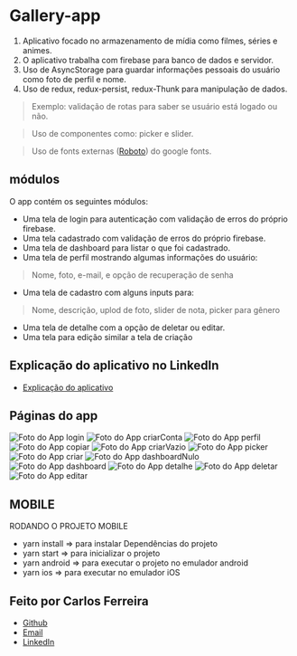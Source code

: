 # Gallery-app 

1. Aplicativo focado no armazenamento de mídia como filmes, séries e animes.
2. O aplicativo trabalha com firebase para banco de dados e servidor.
4. Uso de AsyncStorage para guardar informações pessoais do usuário como foto de perfil e nome.
5. Uso de redux, redux-persist, redux-Thunk para manipulação de dados. 
> Exemplo: validação de rotas para saber se usuário está logado ou não.

> Uso de componentes como: picker e slider.

> Uso de fonts externas ([Roboto](https://fonts.google.com/specimen/Roboto)) do google fonts.

## módulos

O app contém os seguintes módulos:

* Uma tela de login para autenticação com validação de erros do próprio firebase.
* Uma tela cadastrado com validação de erros do próprio firebase.
* Uma tela de dashboard para listar o que foi cadastrado.
* Uma tela de perfil mostrando algumas informações do usuário:
> Nome, foto, e-mail, e opção de recuperação de senha
* Uma tela de cadastro com alguns inputs para:
> Nome, descrição, uplod de foto, slider de nota, picker para gênero   
* Uma tela de detalhe com a opção de deletar ou editar.
* Uma tela para edição similar a tela de criação

## Explicação do aplicativo no LinkedIn
* [Explicação do aplicativo](https://www.linkedin.com/posts/carlos-ferreira-4b2ba219a_js-reactnative-redux-activity-6802983240601747456-2iY6)

## Páginas do app
![Foto do App login](https://github.com/CarlosSTS/gallery-app/blob/master/images/login.jpeg)
![Foto do App criarConta](https://github.com/CarlosSTS/gallery-app/blob/master/images/createAccount.jpeg)
![Foto do App perfil](https://github.com/CarlosSTS/gallery-app/blob/master/images/profile.jpeg)
![Foto do App copiar](https://github.com/CarlosSTS/gallery-app/blob/master/images/copy.jpeg)
![Foto do App criarVazio](https://github.com/CarlosSTS/gallery-app/blob/master/images/createNull.jpg)
![Foto do App picker](https://github.com/CarlosSTS/gallery-app/blob/master/images/picker.jpg)
![Foto do App criar](https://github.com/CarlosSTS/gallery-app/blob/master/images/create.jpg)
![Foto do App dashboardNulo](https://github.com/CarlosSTS/gallery-app/blob/master/images/dashboardNull.jpg)
![Foto do App dashboard](https://github.com/CarlosSTS/gallery-app/blob/master/images/dashboard.jpg)
![Foto do App detalhe](https://github.com/CarlosSTS/gallery-app/blob/master/images/detail.jpg)
![Foto do App deletar](https://github.com/CarlosSTS/gallery-app/blob/master/images/delete.jpg)
![Foto do App editar](https://github.com/CarlosSTS/gallery-app/blob/master/images/edit.jpg)

## MOBILE
RODANDO O PROJETO MOBILE
* yarn install => para instalar Dependências do projeto
* yarn start => para inicializar o projeto
* yarn android => para executar o projeto no emulador android
* yarn ios => para executar no emulador iOS

## Feito por Carlos Ferreira
* [Github](https://www.github.com/CarlosSTS)
* [Email](mailto://carlossts826@gmail.com)
* [LinkedIn](https://www.linkedin.com/in/carlos-ferreira-4b2ba219a/)
